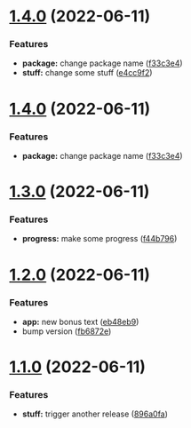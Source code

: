 # [1.4.0](https://github.com/GrumpyPirate/semantic-release-test/compare/v1.3.0...v1.4.0) (2022-06-11)


### Features

* **package:** change package name ([f33c3e4](https://github.com/GrumpyPirate/semantic-release-test/commit/f33c3e4c2fdb219c4d1ffa0a9e4bc724dd294f7d))
* **stuff:** change some stuff ([e4cc9f2](https://github.com/GrumpyPirate/semantic-release-test/commit/e4cc9f28c7e435aab085456c6962de7030bafd74))

# [1.4.0](https://github.com/GrumpyPirate/semantic-release-test/compare/v1.3.0...v1.4.0) (2022-06-11)


### Features

* **package:** change package name ([f33c3e4](https://github.com/GrumpyPirate/semantic-release-test/commit/f33c3e4c2fdb219c4d1ffa0a9e4bc724dd294f7d))

# [1.3.0](https://github.com/GrumpyPirate/semantic-release-test/compare/v1.2.0...v1.3.0) (2022-06-11)


### Features

* **progress:** make some progress ([f44b796](https://github.com/GrumpyPirate/semantic-release-test/commit/f44b7968d69de4ded29723f6baf4ca2437690170))

# [1.2.0](https://github.com/GrumpyPirate/semantic-release-test/compare/v1.1.0...v1.2.0) (2022-06-11)


### Features

* **app:** new bonus text ([eb48eb9](https://github.com/GrumpyPirate/semantic-release-test/commit/eb48eb9e36cdc1748f226afb661d69639bbbc097))
* bump version ([fb6872e](https://github.com/GrumpyPirate/semantic-release-test/commit/fb6872ee8d13cb3eec017889b2f06b5e093806d9))

# [1.1.0](https://github.com/GrumpyPirate/semantic-release-test/compare/v1.0.0...v1.1.0) (2022-06-11)


### Features

* **stuff:** trigger another release ([896a0fa](https://github.com/GrumpyPirate/semantic-release-test/commit/896a0fab54df68f943c148ef042b0064a9ff6353))

